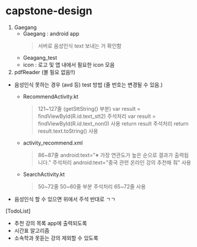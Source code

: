 # capstone-design

1. Gaegang
     - Gaegang : android app
          > 서버로 음성인식 text 보내는 거 확인함
     - Geagang_test
     - icon : 로고 및 앱 내에서 필요한 icon 모음
2. pdfReader (볼 필요 없음!!)



* 음성인식 못하는 경우 (avd 등) test 방법
     (줄 번호는 변경될 수 있음.)
     - RecommendActivity.kt
          > 121~127줄 (getSttString() 부분)
          > var result = findViewById<TextView>(R.id.text_stt2) 주석처리
          > var result = findViewById<TextView>(R.id.text_non0) 사용
          > return result 주석처리
          > return result.text.toString() 사용

     - activity_recommend.xml
          > 86~87줄
          > android:text="※ 가장 연관도가 높은 순으로 결과가 출력됩니다." 주석처리
          > android:text="중국 관련 온라인 강의 추천해 줘" 사용
 
     - SearchActivity.kt
          > 50~72줄
          > 50~60줄 부분 주석처리
          > 65~72줄 사용
  
     
* 음성인식 할 수 있으면 위에서 주석 반대로 ㄱㄱ



[TodoList]
- 추천 강의 목록 app에 출력되도록
- 시간표 알고리즘
- 소속학과 못듣는 강의 제외할 수 있도록
